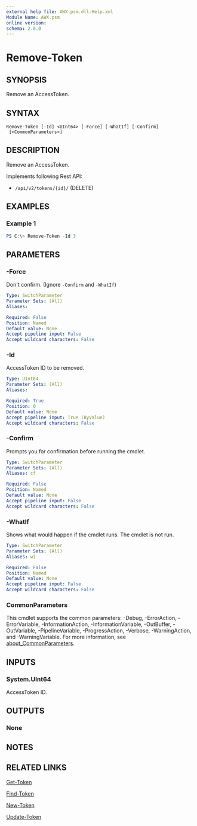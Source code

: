 ```yaml
---
external help file: AWX.psm.dll-Help.xml
Module Name: AWX.psm
online version:
schema: 2.0.0
---
```


# Remove-Token

## SYNOPSIS
Remove an AccessToken.

## SYNTAX

```
Remove-Token [-Id] <UInt64> [-Force] [-WhatIf] [-Confirm]
 [<CommonParameters>]
```

## DESCRIPTION
Remove an AccessToken.

Implements following Rest API:  
- `/api/v2/tokens/{id}/` (DELETE)

## EXAMPLES

### Example 1
```powershell
PS C:\> Remove-Token -Id 3
```

## PARAMETERS

### -Force
Don't confirm. (Ignore `-Confirm` and `-WhatIf`)

```yaml
Type: SwitchParameter
Parameter Sets: (All)
Aliases:

Required: False
Position: Named
Default value: None
Accept pipeline input: False
Accept wildcard characters: False
```

### -Id
AccessToken ID to be removed.

```yaml
Type: UInt64
Parameter Sets: (All)
Aliases:

Required: True
Position: 0
Default value: None
Accept pipeline input: True (ByValue)
Accept wildcard characters: False
```

### -Confirm
Prompts you for confirmation before running the cmdlet.

```yaml
Type: SwitchParameter
Parameter Sets: (All)
Aliases: cf

Required: False
Position: Named
Default value: None
Accept pipeline input: False
Accept wildcard characters: False
```

### -WhatIf
Shows what would happen if the cmdlet runs.
The cmdlet is not run.

```yaml
Type: SwitchParameter
Parameter Sets: (All)
Aliases: wi

Required: False
Position: Named
Default value: None
Accept pipeline input: False
Accept wildcard characters: False
```

### CommonParameters
This cmdlet supports the common parameters: -Debug, -ErrorAction, -ErrorVariable, -InformationAction, -InformationVariable, -OutBuffer, -OutVariable, -PipelineVariable, -ProgressAction, -Verbose, -WarningAction, and -WarningVariable. For more information, see [about_CommonParameters](http://go.microsoft.com/fwlink/?LinkID=113216).

## INPUTS

### System.UInt64
AccessToken ID.

## OUTPUTS

### None
## NOTES

## RELATED LINKS

[Get-Token](Get-Token.md)

[Find-Token](Find-Token.md)

[New-Token](New-Token.md)

[Update-Token](Update-Token.md)
